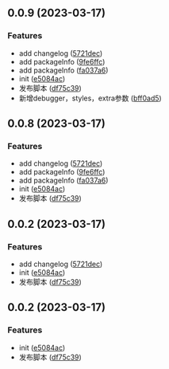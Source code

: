 ## 0.0.9 (2023-03-17)


### Features

* add changelog ([5721dec](https://github.com/taosiqi/vite-plugin-gitlab-flow/commit/5721dec7ac8bd35264c18fa7f4ee7d46ddf3a171))
* add packageInfo ([9fe6ffc](https://github.com/taosiqi/vite-plugin-gitlab-flow/commit/9fe6ffc4eaf24ed93927132edebd4c30a2b20e68))
* add packageInfo ([fa037a6](https://github.com/taosiqi/vite-plugin-gitlab-flow/commit/fa037a6c69accaa546b04d243c5e5372ce048e88))
* init ([e5084ac](https://github.com/taosiqi/vite-plugin-gitlab-flow/commit/e5084acfa8edfd7fa009071a966037d20013f9c4))
* 发布脚本 ([df75c39](https://github.com/taosiqi/vite-plugin-gitlab-flow/commit/df75c3936779238fdc1a05eb5fe4d12e3cfb34d2))
* 新增debugger，styles，extra参数 ([bff0ad5](https://github.com/taosiqi/vite-plugin-gitlab-flow/commit/bff0ad5721dfd00333f0501bc5face600f4fa9d5))



## 0.0.8 (2023-03-17)


### Features

* add changelog ([5721dec](https://github.com/taosiqi/vite-plugin-gitlab-flow/commit/5721dec7ac8bd35264c18fa7f4ee7d46ddf3a171))
* add packageInfo ([9fe6ffc](https://github.com/taosiqi/vite-plugin-gitlab-flow/commit/9fe6ffc4eaf24ed93927132edebd4c30a2b20e68))
* add packageInfo ([fa037a6](https://github.com/taosiqi/vite-plugin-gitlab-flow/commit/fa037a6c69accaa546b04d243c5e5372ce048e88))
* init ([e5084ac](https://github.com/taosiqi/vite-plugin-gitlab-flow/commit/e5084acfa8edfd7fa009071a966037d20013f9c4))
* 发布脚本 ([df75c39](https://github.com/taosiqi/vite-plugin-gitlab-flow/commit/df75c3936779238fdc1a05eb5fe4d12e3cfb34d2))



## 0.0.2 (2023-03-17)


### Features

* add changelog ([5721dec](https://github.com/taosiqi/vite-plugin-gitlab-flow/commit/5721dec7ac8bd35264c18fa7f4ee7d46ddf3a171))
* init ([e5084ac](https://github.com/taosiqi/vite-plugin-gitlab-flow/commit/e5084acfa8edfd7fa009071a966037d20013f9c4))
* 发布脚本 ([df75c39](https://github.com/taosiqi/vite-plugin-gitlab-flow/commit/df75c3936779238fdc1a05eb5fe4d12e3cfb34d2))



## 0.0.2 (2023-03-17)


### Features

* init ([e5084ac](https://github.com/taosiqi/vite-plugin-gitlab-flow/commit/e5084acfa8edfd7fa009071a966037d20013f9c4))
* 发布脚本 ([df75c39](https://github.com/taosiqi/vite-plugin-gitlab-flow/commit/df75c3936779238fdc1a05eb5fe4d12e3cfb34d2))



